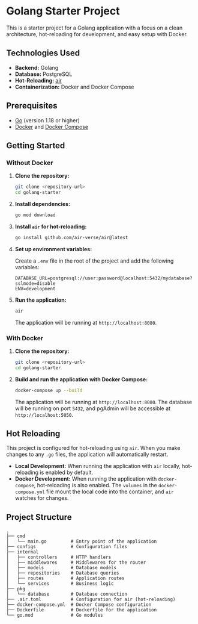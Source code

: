 # Golang Starter Project

This is a starter project for a Golang application with a focus on a clean architecture, hot-reloading for development, and easy setup with Docker.

## Technologies Used

*   **Backend:** Golang
*   **Database:** PostgreSQL
*   **Hot-Reloading:** [air](https://github.com/air-verse/air)
*   **Containerization:** Docker and Docker Compose

## Prerequisites

*   [Go](https://golang.org/doc/install) (version 1.18 or higher)
*   [Docker](https://docs.docker.com/get-docker/) and [Docker Compose](https://docs.docker.com/compose/install/)

## Getting Started

### Without Docker

1.  **Clone the repository:**

    ```bash
    git clone <repository-url>
    cd golang-starter
    ```

2.  **Install dependencies:**

    ```bash
    go mod download
    ```

3.  **Install `air` for hot-reloading:**

    ```bash
    go install github.com/air-verse/air@latest
    ```

4.  **Set up environment variables:**

    Create a `.env` file in the root of the project and add the following variables:

    ```
    DATABASE_URL=postgresql://user:password@localhost:5432/mydatabase?sslmode=disable
    ENV=development
    ```

5.  **Run the application:**

    ```bash
    air
    ```

    The application will be running at `http://localhost:8080`.

### With Docker

1.  **Clone the repository:**

    ```bash
    git clone <repository-url>
    cd golang-starter
    ```

2.  **Build and run the application with Docker Compose:**

    ```bash
    docker-compose up --build
    ```

    The application will be running at `http://localhost:8080`. The database will be running on port `5432`, and pgAdmin will be accessible at `http://localhost:5050`.

## Hot Reloading

This project is configured for hot-reloading using `air`. When you make changes to any `.go` files, the application will automatically restart.

*   **Local Development:** When running the application with `air` locally, hot-reloading is enabled by default.
*   **Docker Development:** When running the application with `docker-compose`, hot-reloading is also enabled. The `volumes` in the `docker-compose.yml` file mount the local code into the container, and `air` watches for changes.

## Project Structure

```
.
├── cmd
│   └── main.go         # Entry point of the application
├── configs             # Configuration files
├── internal
│   ├── controllers     # HTTP handlers
│   ├── middlewares     # Middlewares for the router
│   ├── models          # Database models
│   ├── repositories    # Database queries
│   ├── routes          # Application routes
│   └── services        # Business logic
├── pkg
│   └── database        # Database connection
├── .air.toml           # Configuration for air (hot-reloading)
├── docker-compose.yml  # Docker Compose configuration
├── Dockerfile          # Dockerfile for the application
└── go.mod              # Go modules
```

